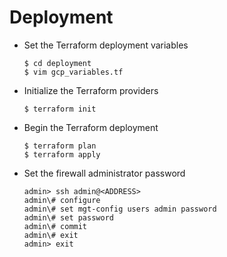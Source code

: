 # Deployment

*   Set the Terraform deployment variables

        $ cd deployment
        $ vim gcp_variables.tf

*   Initialize the Terraform providers

        $ terraform init

*   Begin the Terraform deployment

        $ terraform plan
        $ terraform apply

*   Set the firewall administrator password

        admin> ssh admin@<ADDRESS>
        admin\# configure
        admin\# set mgt-config users admin password
        admin\# set password
        admin\# commit
        admin\# exit
        admin> exit

